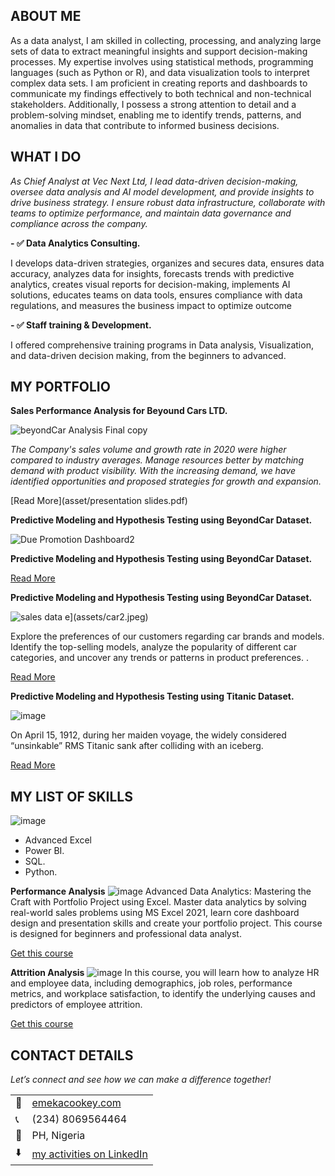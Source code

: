 
## ABOUT ME

As a data analyst, I am skilled in collecting, processing, and analyzing large sets of data to extract meaningful insights and support decision-making processes. My expertise involves using statistical methods, programming languages (such as Python or R), and data visualization tools to interpret complex data sets. I am proficient in creating reports and dashboards to communicate my findings effectively to both technical and non-technical stakeholders. Additionally, I possess a strong attention to detail and a problem-solving mindset, enabling me to identify trends, patterns, and anomalies in data that contribute to informed business decisions.

<!-- mention your top/relevant skill-core and soft skills -->

## WHAT I DO

*As Chief Analyst at Vec Next Ltd, I lead data-driven decision-making, oversee data analysis and AI model development, and provide insights to drive business strategy. I ensure robust data infrastructure, collaborate with teams to optimize performance, and maintain data governance and compliance across the company.*

 **- ✅ Data Analytics Consulting.**

 I develops data-driven strategies, organizes and secures data, ensures data accuracy, analyzes data for insights, forecasts trends with predictive analytics, creates visual reports for decision-making, implements AI solutions, educates teams on data tools, ensures compliance with data regulations, and measures the business impact to optimize outcome
 
 **- ✅ Staff training & Development.**

 I offered comprehensive training programs in Data analysis, Visualization, and data-driven decision making, from the beginners to advanced.

<!--section 2: List 3-4 key projects-->

## MY PORTFOLIO 
 
 **Sales Performance Analysis for Beyound Cars LTD.**

![beyondCar Analysis Final copy](https://github.com/user-attachments/assets/41499f68-7677-4ca6-a9bc-469ffaf909c1)

*The Company's sales volume and growth rate in 2020 were higher compared to industry averages. 
Manage resources better by matching demand with product visibility.
With the increasing demand, we have identified opportunities and proposed strategies for growth and expansion.*

[Read More](asset/presentation slides.pdf)

**Predictive Modeling and Hypothesis Testing using BeyondCar Dataset.**

 ![Due Promotion Dashboard2](https://github.com/user-attachments/assets/10d4252f-76ac-432a-9e71-2539db5f36af)

**Predictive Modeling and Hypothesis Testing using BeyondCar Dataset.**

[Read More](http://www.linkedin.com/pulse/predictive-modeling-hypothesis-testing-using-titanic-dataset-aniete)

**Predictive Modeling and Hypothesis Testing using BeyondCar Dataset.**

 ![sales data](https://github.com/user-attachments/assets/ef8e840a-1766-4918-aba7-771f7718b1e7)
e](assets/car2.jpeg)

 Explore the preferences of our customers regarding car brands and models. Identify the top-selling models, analyze the popularity of different car categories, and uncover any trends or patterns in product preferences. .

[Read More](http://www.linkedin.com/pulse/predictive-modeling-hypothesis-testing-using-titanic-dataset-aniete)


**Predictive Modeling and Hypothesis Testing using Titanic Dataset.**

![image](assets/agro.jpg)

On April 15, 1912, during her maiden voyage, the widely considered “unsinkable” RMS Titanic sank after colliding with an iceberg. 

[Read More](https://www.linkedin.com/pulse/predictive-modeling-hypothesis-testing-using-titanic-dataset-anietie/)

## MY LIST OF SKILLS
![image](assets/class.jpg)
- Advanced Excel 								       		
- Power BI. 			        		
- SQL.
- Python.
  
**Performance Analysis**
![image](assets/418159415_10224996118350400_1790389732999386325_n.jpg)
Advanced Data Analytics: Mastering the Craft with Portfolio Project using Excel. Master data analytics by solving real-world sales problems using MS Excel 2021, learn core dashboard design and presentation skills and create your portfolio project. This course is designed for beginners and professional data analyst.

[Get this course](https://selar.co/salesdata)

**Attrition Analysis**
![image](assets/417528845_10224984773746792_6587086704764480413_n.jpg)
In this course, you will learn how to analyze HR and employee data, including demographics, job roles, performance metrics, and workplace satisfaction, to identify the underlying causes and predictors of employee attrition.

[Get this course](https://selar.co/q688i7)


## CONTACT DETAILS

*Let’s connect and see how we can make a difference together!*
<table>
  <tbody>
    <tr>
      <td>📧</td>
      <td><a href="mailto:emekacookey@gmail.com">emekacookey.com</a></td>
    </tr>
    <tr>
      <td>📞</td>
      <td>(234) 8069564464</td>
    </tr>
    <tr>
      <td>📍</td>
      <td>PH, Nigeria</td>
    </tr>
    <tr>
      <td>⬇️</td>
      <td><a href="asset/CV Emeka Cookey.pdf>Download my CV</a></td>
    </tr>
    <tr>
      <td>🌐</td>
      <td><a href="https://www.linkedin.com/in/cookey-emeka-807889168">my activities on LinkedIn</a></td>
    </tr>
    </tr>
  </tbody>
</table>

